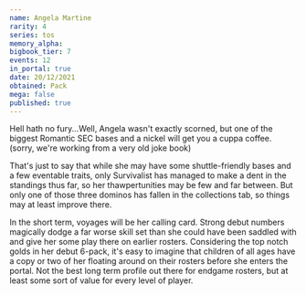 ```yaml
---
name: Angela Martine
rarity: 4
series: tos
memory_alpha:
bigbook_tier: 7
events: 12
in_portal: true
date: 20/12/2021
obtained: Pack
mega: false
published: true
---
```


Hell hath no fury...Well, Angela wasn't exactly scorned, but one of the biggest Romantic SEC bases and a nickel will get you a cuppa coffee. (sorry, we're working from a very old joke book)

That's just to say that while she may have some shuttle-friendly bases and a few eventable traits, only Survivalist has managed to make a dent in the standings thus far, so her thawpertunities may be few and far between. But only one of those three dominos has fallen in the collections tab, so things may at least improve there.

In the short term, voyages will be her calling card. Strong debut numbers magically dodge a far worse skill set than she could have been saddled with and give her some play there on earlier rosters. Considering the top notch golds in her debut 6-pack, it's easy to imagine that children of all ages have a copy or two of her floating around on their rosters before she enters the portal. Not the best long term profile out there for endgame rosters, but at least some sort of value for every level of player.
